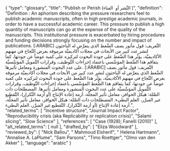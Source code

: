 {
    "type": "glossary",
    "title": "Publish or Perish (النَّشر أو  الفناء )",
    "definition": "Definition : An aphorism describing the pressure researchers feel to publish academic manuscripts, often in high prestige academic journals, in order to have a successful academic career. This pressure to publish a high quantity of manuscripts can go at the expense of the quality of the manuscripts. This institutional pressure is exacerbated by hiring procedures and funding decisions strongly focusing on the number and impact of publications. [:ARABIC] التَّعريف: قول مأثور يصف الضَّغط الذي يتعرَّض له الباحثون لنشر عدد كبير من الأبحاث في مجلات أكاديميَّة مرموقة بغرض النَّجاح في مهنهم الأكاديميَّة، يؤثِّر هذا الضَّغط على جودة البحوث لتركيزه على كمية عوضاً عن جودتها، كما يتفاقم هذا الضَّغط المؤسَّسي باعتماد إجراءات التَّوظيف، وقرارات التَّمويل المؤسَّسيَّة على عدد البحوث المنشورة ومعامل تأثيرها. [:ARABIC] التَّعريف: قول مأثور يصف الضَّغط الذي يتعرَّض له الباحثون لنشر عدد كبير من الأبحاث في مجلات أكاديميَّة مرموقة بغرض النَّجاح في مهنهم الأكاديميَّة، يؤثِّر هذا الضَّغط على جودة البحوث لتركيزه على كمية عوضاً عن جودتها، كما يتفاقم هذا الضَّغط المؤسَّسي باعتماد إجراءات التَّوظيف، وقرارات التَّمويل المؤسَّسيَّة على عدد البحوث المنشورة ومعامل تأثيرها. المصطلحات ذات الصِّلة: هيكل الحوافز، معامل تأثير المجلَّة، أزمة إعادة الإنتاج (أو أزمة التِّكرار)، التَّقطيع غير المبرَّر، العلم البطيء. المصطلحات ذات الصِّلة: هيكل الحوافز، معامل تأثير المجلَّة، أزمة إعادة الإنتاج (أو أزمة التِّكرار)، التَّقطيع غير المبرَّر، العلم البطيء.",
    "related_terms": [
        "Incentive structure",
        "Journal Impact Factor",
        "Reproducibility crisis (aka Replicability or replication crisis)",
        "Salami slicing",
        "Slow Science"
    ],
    "references": [
        "Case (1928); Fanelli (2010)"
    ],
    "alt_related_terms": [
        null
    ],
    "drafted_by": [
        "Eliza Woodward"
    ],
    "reviewed_by": [
        "Nick Ballou",
        " Mahmoud Elsherif",
        " Helena Hartmann",
        "Annalise A. LaPlume",
        "Sam Parsons",
        "Timo Roettger",
        "Olmo van den Akker"
    ],
    "language": "arabic"
}